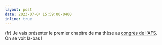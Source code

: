 ```yaml
---
layout: post
date: 2023-07-04 15:59:00-0400
inline: true
---
```


(fr) Je vais présenter le premier chapitre de ma thèse au [congrès de l'AFS](https://afs-socio.fr/congres/lyon-2023/). On se voit là-bas !
